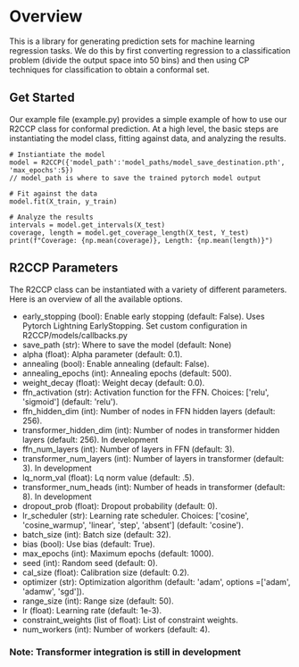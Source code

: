 # Overview
This is a library for generating prediction sets for machine learning regression tasks. 
We do this by first converting regression to a classification problem (divide the output space into 50 bins) and then using CP techniques for
classification to obtain a conformal set.

## Get Started
Our example file (example.py) provides a simple example of how to use our R2CCP class for conformal prediction. At a high level, the basic steps are instantiating the model class, fitting against data, and analyzing the results. 
```
# Instiantiate the model
model = R2CCP({'model_path':'model_paths/model_save_destination.pth', 'max_epochs':5})
// model_path is where to save the trained pytorch model output

# Fit against the data
model.fit(X_train, y_train)

# Analyze the results
intervals = model.get_intervals(X_test)
coverage, length = model.get_coverage_length(X_test, Y_test)
print(f"Coverage: {np.mean(coverage)}, Length: {np.mean(length)}")
```

## R2CCP Parameters
The R2CCP class can be instantiated with a variety of different parameters. Here is an overview of all the available options.
- early_stopping (bool): Enable early stopping (default: False). Uses Pytorch Lightning EarlyStopping. Set custom configuration in R2CCP/models/callbacks.py
- save_path (str): Where to save the model (default: None)
- alpha (float): Alpha parameter (default: 0.1).
- annealing (bool): Enable annealing (default: False).
- annealing_epochs (int): Annealing epochs (default: 500).
- weight_decay (float): Weight decay (default: 0.0).
- ffn_activation (str): Activation function for the FFN. Choices: ['relu', 'sigmoid'] (default: 'relu').
- ffn_hidden_dim (int): Number of nodes in FFN hidden layers (default: 256).
- transformer_hidden_dim (int): Number of nodes in transformer hidden layers (default: 256). In development
- ffn_num_layers (int): Number of layers in FFN (default: 3).
- transformer_num_layers (int): Number of layers in transformer (default: 3). In development
- lq_norm_val (float): Lq norm value (default: .5).
- transformer_num_heads (int): Number of heads in transformer (default: 8). In development
- dropout_prob (float): Dropout probability (default: 0).
- lr_scheduler (str): Learning rate scheduler. Choices: ['cosine', 'cosine_warmup', 'linear', 'step', 'absent'] (default: 'cosine').
- batch_size (int): Batch size (default: 32).
- bias (bool): Use bias (default: True).
- max_epochs (int): Maximum epochs (default: 1000).
- seed (int): Random seed (default: 0).
- cal_size (float): Calibration size (default: 0.2).
- optimizer (str): Optimization algorithm (default: 'adam', options =['adam', 'adamw', 'sgd']).
- range_size (int): Range size (default: 50).
- lr (float): Learning rate (default: 1e-3).
- constraint_weights (list of float): List of constraint weights.
- num_workers (int): Number of workers (default: 4).

### Note: Transformer integration is still in development
